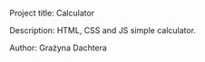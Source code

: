 Project title: Calculator

Description: HTML, CSS and JS simple calculator. 

Author: Grażyna Dachtera
